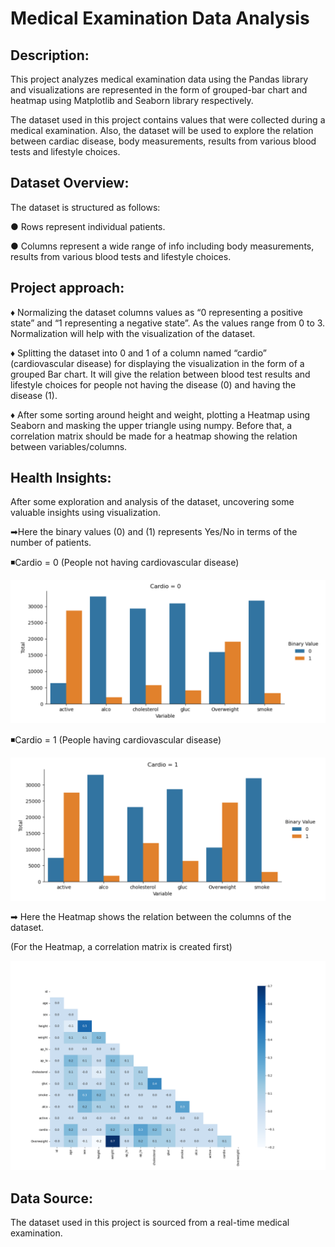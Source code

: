 # **Medical Examination Data Analysis**


## **Description:**

This project analyzes medical examination data using the Pandas library and visualizations are represented in the form of grouped-bar chart and heatmap using Matplotlib and Seaborn library respectively.

The dataset used in this project contains values that were collected during a medical examination. Also, the dataset will be used to explore the relation between cardiac disease, body measurements, results from various blood tests and lifestyle choices.

## **Dataset Overview:**
The dataset is structured as follows:

● Rows represent individual patients.

● Columns represent a wide range of info including body
measurements, results from various blood tests and 
lifestyle choices.

## **Project approach:**

♦ Normalizing the dataset columns values as “0 representing a positive state” and “1 representing a negative state”. As the values range from 0 to 3. Normalization will help with the visualization of the dataset.

♦ Splitting the dataset into 0 and 1 of a column named “cardio” (cardiovascular disease) for displaying the visualization in the form of a grouped Bar chart. It will give the relation between blood test results and lifestyle choices for people not having the disease (0) and having the disease (1).

♦ After some sorting around height and weight, plotting a Heatmap using Seaborn and masking the upper triangle using numpy. Before that,  a correlation matrix should be made for a heatmap showing the relation between variables/columns.

## **Health Insights:**

After some exploration and analysis of the dataset, uncovering some valuable insights using visualization.

➡Here the binary values (0) and (1) represents Yes/No in terms of the number of patients.

◾️Cardio = 0 (People not having cardiovascular disease)

<img src="images/plot_0.png">

◾️Cardio = 1 (People having cardiovascular disease)

<img src="images/plot_1.png">

➡ Here the Heatmap shows the relation between the columns of the dataset.

(For the Heatmap, a correlation matrix is created first)

<img src="images/Heatmap.png">

## **Data Source:**

The dataset used in this project is sourced from a real-time medical examination.
